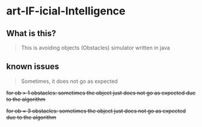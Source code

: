 # art-IF-icial-Intelligence

## What is this? 

> This is avoiding objects (Obstacles) simulator written in java

## known issues

>Sometimes, it does not go as expected

~~for ob > 1 obstacles: sometimes the object just does not go as expected due to the algorithm~~

~~for ob = 3 obstacles: sometimes the object just does not go as expected due to the algorithm~~
